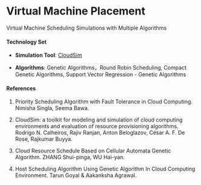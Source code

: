 Virtual Machine Placement
=======================

Virtual Machine Scheduling Simulations with Multiple Algorithms

#### Technology Set
- **Simulation Tool**: [CloudSim](http://www.cloudbus.org/cloudsim/)

- **Algorithms**: Genetic Algorithms，Round Robin Scheduling, Compact Genetic Algorithms, Support Vector Regression - Genetic Algorithms

#### References

1. Priority Scheduling Algorithm with Fault Tolerance in Cloud Computing. Nimisha Singla, Seema Bawa.

2. CloudSim: a toolkit for modeling and simulation of cloud computing environments and evaluation of resource provisioning algorithms. Rodrigo N. Calheiros, Rajiv Ranjan, Anton Beloglazov, César A. F. De Rose, Rajkumar Buyya.

3. Cloud Resource Schedule Based on Cellular Automata Genetic Algorithm. ZHANG Shui-pinga, WU Hai-yan.

4. Host Scheduling Algorithm Using Genetic Algorithm In Cloud Computing Environment. Tarun Goyal & Aakanksha Agrawal. 
